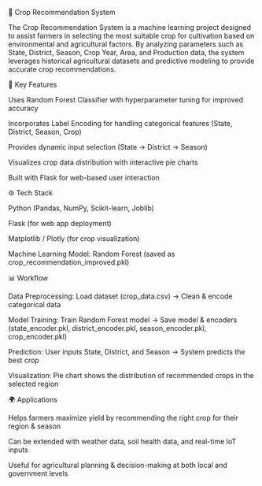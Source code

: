 🌱 Crop Recommendation System

The Crop Recommendation System is a machine learning project designed to assist farmers in selecting the most suitable crop for cultivation based on environmental and agricultural factors. By analyzing parameters such as State, District, Season, Crop Year, Area, and Production data, the system leverages historical agricultural datasets and predictive modeling to provide accurate crop recommendations.

🔑 Key Features

Uses Random Forest Classifier with hyperparameter tuning for improved accuracy

Incorporates Label Encoding for handling categorical features (State, District, Season, Crop)

Provides dynamic input selection (State → District → Season)

Visualizes crop data distribution with interactive pie charts

Built with Flask for web-based user interaction

⚙️ Tech Stack

Python (Pandas, NumPy, Scikit-learn, Joblib)

Flask (for web app deployment)

Matplotlib / Plotly (for crop visualization)

Machine Learning Model: Random Forest (saved as crop_recommendation_improved.pkl)

📊 Workflow

Data Preprocessing: Load dataset (crop_data.csv) → Clean & encode categorical data

Model Training: Train Random Forest model → Save model & encoders (state_encoder.pkl, district_encoder.pkl, season_encoder.pkl, crop_encoder.pkl)

Prediction: User inputs State, District, and Season → System predicts the best crop

Visualization: Pie chart shows the distribution of recommended crops in the selected region

🌍 Applications

Helps farmers maximize yield by recommending the right crop for their region & season

Can be extended with weather data, soil health data, and real-time IoT inputs

Useful for agricultural planning & decision-making at both local and government levels

